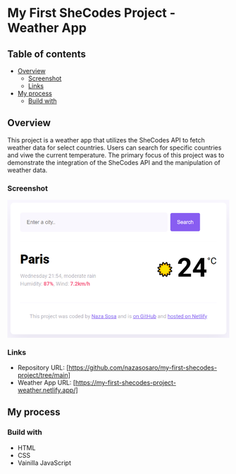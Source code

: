 # My First SheCodes Project - Weather App

## Table of contents

- [Overview](#overview)
  - [Screenshot](#screenshot)
  - [Links](#links)
- [My process](#my-process)
  - [Build with](#build-with)

## Overview
This project is a weather app that utilizes the SheCodes API to fetch weather data for select countries.
Users can search for specific countries and viwe the current temperature.
The primary focus of this project was to demonstrate the integration of the SheCodes API and the manipulation of weather data.

### Screenshot
<div>
  <div style='display: flex'; flex-direction: column; justify-content: center; width: 50%; gap: 20px; padding: 25px 0'>
    <img src='./images/screenshot-weather-app.png'/>
  </div>
</div>

### Links
- Repository URL: [https://github.com/nazasosaro/my-first-shecodes-project/tree/main]
- Weather App URL: [https://my-first-shecodes-project-weather.netlify.app/]

## My process
### Build with
- HTML
- CSS
- Vainilla JavaScript
